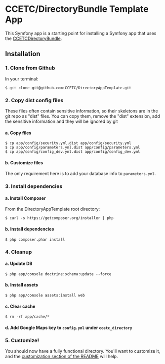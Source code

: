 # CCETC/DirectoryBundle Template App
This Symfony app is a starting point for installing a Symfony app that uses the [CCETCDirectoryBundle](https://github.com/CCETC/DirectoryBundle).

## Installation
### 1. Clone from Github
In your terminal:

	$ git clone git@github.com:CCETC/DirectoryAppTemplate.git

### 2. Copy dist config files
These files often contain sensitive information, so their skeletons are in the git repo as "dist" files.  You can copy them, remove the "dist" extension, add the sensitive information and they will be ignored by git

#### a. Copy files
	$ cp app/config/security.yml.dist app/config/security.yml
	$ cp app/config/parameters.yml.dist app/config/parameters.yml
	$ cp app/config/config_dev.yml.dist app/config/config_dev.yml

#### b. Customize files
The only requirement here is to add your database info to ``parameters.yml``.


### 3. Install dependencies
#### a. Install Composer
From the DirectoryAppTemplate root directory:

	$ curl -s https://getcomposer.org/installer | php

#### b. Install dependencies

	$ php composer.phar install


### 4. Cleanup
#### a. Update DB

	$ php app/console doctrine:schema:update --force

#### b. Install assets

	$ php app/console assets:install web

#### c. Clear cache

	$ rm -rf app/cache/*

#### d. Add Google Maps key to ``config.yml`` under ``ccetc_directory``

### 5. Customize!
You should now have a fully functional directory.  You'll want to customize it, and the [customization section of the README](https://github.com/CCETC/DirectoryBundle#customization) will help.
